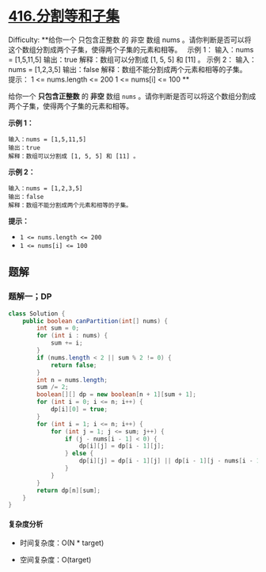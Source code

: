 # [416.分割等和子集](https://leetcode-cn.com/problems/partition-equal-subset-sum/)

Difficulty: **给你一个 只包含正整数 的 非空 数组 nums 。请你判断是否可以将这个数组分割成两个子集，使得两个子集的元素和相等。   示例 1： 输入：nums = [1,5,11,5] 输出：true 解释：数组可以分割成 [1, 5, 5] 和 [11] 。 示例 2： 输入：nums = [1,2,3,5] 输出：false 解释：数组不能分割成两个元素和相等的子集。   提示： 1 <= nums.length <= 200 1 <= nums[i] <= 100 **


给你一个 **只包含正整数** 的 **非空** 数组 `nums` 。请你判断是否可以将这个数组分割成两个子集，使得两个子集的元素和相等。

**示例 1：**

```
输入：nums = [1,5,11,5]
输出：true
解释：数组可以分割成 [1, 5, 5] 和 [11] 。
```

**示例 2：**

```
输入：nums = [1,2,3,5]
输出：false
解释：数组不能分割成两个元素和相等的子集。
```

**提示：**

*   `1 <= nums.length <= 200`
*   `1 <= nums[i] <= 100`


## 题解

### 题解一；DP

```java
class Solution {
    public boolean canPartition(int[] nums) {
        int sum = 0;
        for (int i : nums) {
            sum += i;
        }
        if (nums.length < 2 || sum % 2 != 0) {
            return false;
        }
        int n = nums.length;
        sum /= 2;
        boolean[][] dp = new boolean[n + 1][sum + 1];
        for (int i = 0; i <= n; i++) {
            dp[i][0] = true;
        }
        for (int i = 1; i <= n; i++) {
            for (int j = 1; j <= sum; j++) {
                if (j - nums[i - 1] < 0) {
                    dp[i][j] = dp[i - 1][j];
                } else {
                    dp[i][j] = dp[i - 1][j] || dp[i - 1][j - nums[i - 1]];
                }
            }
        }
        return dp[n][sum];
    }
}
```

#### 复杂度分析

- 时间复杂度：O(N * target)

- 空间复杂度：O(target)
